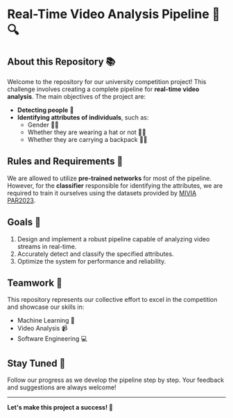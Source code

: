 # Real-Time Video Analysis Pipeline 🎥🔍

## About this Repository 📚

Welcome to the repository for our university competition project! This challenge involves creating a complete pipeline for **real-time video analysis**. The main objectives of the project are:

- **Detecting people** 👥
- **Identifying attributes of individuals**, such as:
  - Gender 🧑👩
  - Whether they are wearing a hat or not 🎩❌
  - Whether they are carrying a backpack 🎒❌

## Rules and Requirements 🏁

We are allowed to utilize **pre-trained networks** for most of the pipeline. However, for the **classifier** responsible for identifying the attributes, we are required to train it ourselves using the datasets provided by [MIVIA PAR2023](https://mivia.unisa.it/par2023/).

## Goals 🥅

1. Design and implement a robust pipeline capable of analyzing video streams in real-time.
2. Accurately detect and classify the specified attributes.
3. Optimize the system for performance and reliability.

## Teamwork 🤝

This repository represents our collective effort to excel in the competition and showcase our skills in:
- Machine Learning 🧠
- Video Analysis 📹
- Software Engineering 💻

## Stay Tuned 🚀

Follow our progress as we develop the pipeline step by step. Your feedback and suggestions are always welcome!

---

**Let's make this project a success! 💪**

